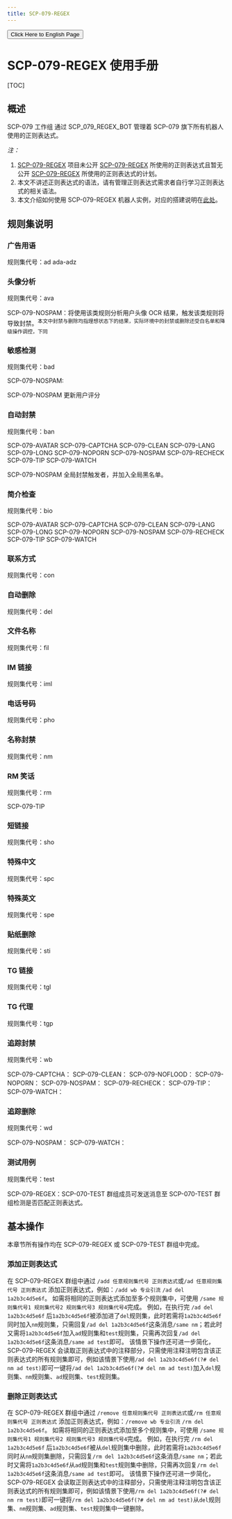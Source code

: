 ```yaml
---
title: SCP-079-REGEX
---
```


<link rel="stylesheet" href="/css/chinese.css">
<button onmouseover="PlaySound('totop1')" onmouseout="StopSound('totop1')" onclick="window.location.href = '/regex-manual/';" class="en">Click Here to English Page</button>

# SCP-079-REGEX 使用手册

[TOC]

## 概述

SCP-079 工作组 通过 SCP_079_REGEX_BOT 管理着 SCP-079 旗下所有机器人使用的正则表达式。

*注：*

1. [SCP-079-REGEX](https://github.com/scp-079/scp-079-regex) 项目未公开 [SCP-079-REGEX](https://t.me/SCP-079_REGEX_BOT) 所使用的正则表达式且暂无公开 [SCP-079-REGEX](https://t.me/SCP-079_REGEX_BOT) 所使用的正则表达式的计划。
2. 本文不讲述正则表达式的语法，请有管理正则表达式需求者自行学习正则表达式的相关语法。
3. 本文介绍如何使用 SCP-079-REGEX 机器人实例，对应的搭建说明在[此处](/regex/)。


## 规则集说明

### 广告用语

规则集代号：ad ada-adz

### 头像分析

规则集代号：ava


SCP-079-NOSPAM：将使用该类规则分析用户头像 OCR 结果，触发该类规则将导致封禁。<sup>本文中封禁与删除均指理想状态下的结果，实际环境中的封禁或删除还受白名单和降级操作调控，下同<sup/>


### 敏感检测

规则集代号：bad



SCP-079-NOSPAM:



SCP-079-NOSPAM 更新用户评分

### 自动封禁

规则集代号：ban



SCP-079-AVATAR
SCP-079-CAPTCHA
SCP-079-CLEAN
SCP-079-LANG
SCP-079-LONG
SCP-079-NOPORN
SCP-079-NOSPAM
SCP-079-RECHECK
SCP-079-TIP
SCP-079-WATCH



SCP-079-NOSPAM 全局封禁触发者，并加入全局黑名单。

### 简介检查

规则集代号：bio



SCP-079-AVATAR
SCP-079-CAPTCHA
SCP-079-CLEAN
SCP-079-LANG
SCP-079-LONG
SCP-079-NOPORN
SCP-079-NOSPAM
SCP-079-RECHECK
SCP-079-TIP
SCP-079-WATCH



### 联系方式

规则集代号：con



### 自动删除

规则集代号：del



### 文件名称

规则集代号：fil



### IM 链接

规则集代号：iml



### 电话号码

规则集代号：pho



### 名称封禁

规则集代号：nm



### RM 笑话

规则集代号：rm



SCP-079-TIP



### 短链接

规则集代号：sho



### 特殊中文

规则集代号：spc



### 特殊英文

规则集代号：spe



### 贴纸删除

规则集代号：sti



### TG 链接

规则集代号：tgl



### TG 代理

规则集代号：tgp



### 追踪封禁

规则集代号：wb

SCP-079-CAPTCHA：
SCP-079-CLEAN：
SCP-079-NOFLOOD：
SCP-079-NOPORN：
SCP-079-NOSPAM：
SCP-079-RECHECK：
SCP-079-TIP：
SCP-079-WATCH：


### 追踪删除

规则集代号：wd

SCP-079-NOSPAM：
SCP-079-WATCH：

### 测试用例

规则集代号：test

SCP-079-REGEX：SCP-070-TEST 群组成员可发送消息至 SCP-070-TEST 群组检测是否匹配正则表达式。

## 基本操作
本章节所有操作均在 SCP-079-REGEX 或 SCP-079-TEST 群组中完成。

### 添加正则表达式
在 SCP-079-REGEX 群组中通过 `/add 任意规则集代号 正则表达式`或`/ad 任意规则集代号 正则表达式` 添加正则表达式，例如：`/add wb 专业引流` `/ad del 1a2b3c4d5e6f`。
如需将相同的正则表达式添加至多个规则集中，可使用 `/same 规则集代号1 规则集代号2 规则集代号3 规则集代号4`完成。
例如，在执行完 `/ad del 1a2b3c4d5e6f` 后`1a2b3c4d5e6f`被添加进了`del`规则集，此时若需将`1a2b3c4d5e6f`同时加入`nm`规则集，只需回复`/ad del 1a2b3c4d5e6f`这条消息`/same nm`；若此时又需将`1a2b3c4d5e6f`加入`ad`规则集和`test`规则集，只需再次回复`/ad del 1a2b3c4d5e6f`这条消息`/same ad test`即可。
该情景下操作还可进一步简化，SCP-079-REGEX 会读取正则表达式中的注释部分，只需使用注释注明包含该正则表达式的所有规则集即可，例如该情景下使用`/ad del 1a2b3c4d5e6f(?# del nm ad test)`即可一键将`/ad del 1a2b3c4d5e6f(?# del nm ad test)`加入`del`规则集、`nm`规则集、`ad`规则集、`test`规则集。

### 删除正则表达式
在 SCP-079-REGEX 群组中通过 `/remove 任意规则集代号 正则表达式`或`/rm 任意规则集代号 正则表达式` 添加正则表达式，例如：`/remove wb 专业引流` `/rm del 1a2b3c4d5e6f`。
如需将相同的正则表达式添加至多个规则集中，可使用 `/same 规则集代号1 规则集代号2 规则集代号3 规则集代号4`完成。
例如，在执行完 `/rm del 1a2b3c4d5e6f` 后`1a2b3c4d5e6f`被从`del`规则集中删除，此时若需将`1a2b3c4d5e6f`同时从`nm`规则集删除，只需回复`/rm del 1a2b3c4d5e6f`这条消息`/same nm`；若此时又需将`1a2b3c4d5e6f`从`ad`规则集和`test`规则集中删除，只需再次回复`/rm del 1a2b3c4d5e6f`这条消息`/same ad test`即可。
该情景下操作还可进一步简化，SCP-079-REGEX 会读取正则表达式中的注释部分，只需使用注释注明包含该正则表达式的所有规则集即可，例如该情景下使用`/rm del 1a2b3c4d5e6f(?# del nm rm test)`即可一键将`/rm del 1a2b3c4d5e6f(?# del nm ad test)`从`del`规则集、`nm`规则集、`ad`规则集、`test`规则集中一键删除。